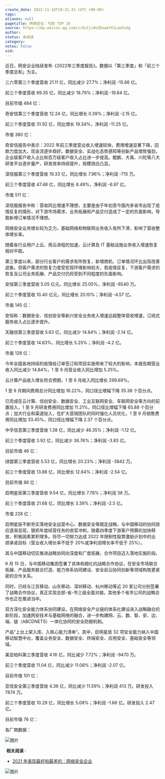 ```yaml
---
create_date: 2022-11-18T19:31:33 (UTC +08:00)
tags: 
aliases: null
pagetitle: 网络安全：亏损 TOP 10
source: https://mp.weixin.qq.com/s/bLFjcdoZ8uweYViLao5sOg
author: 
status: 未阅读
category: 
notes: False
uid: 
---
```


近日，网安企业陆续发布《2022年三季度报告》。数据以「第三季度」和「前三个季度总和」为主。

三六零第三个季度营收 21.11 亿，同比减少 27.7%；净利润 -15.66 亿。

前三个季度营收 69.35 亿，同比减少 18.79%；净利润 -19.64 亿。

目前市值 484 亿：

奇安信第三个季度营收 12.24 亿，同比增长 0.39%；净利润 -2.15 亿。

前三个季度营收 31.92 亿，同比增长 19.34%，净利润 -11.25 亿。  

市值 380 亿：

奇安信报告中表示：2022 年前三季度营业收入增速较快，费用增速显著下降，回款力度加大，现金流逐步趋好。数据安全、实战化态势感知等创新产品增势强劲，企业级客户收入占比和百万级客户收入占比进一步提高。鲲鹏、大禹、川陀等八大研发平台逐步量产，研发效率持续提升，规模效应凸显。

深信服第三个季度营收 19.33 亿，同比增长 7.96%；净利润 -715 万。  

前三个季度营收 47.48 亿，同比增长 8.49%，净利润 -6.97 亿。  

市值 511 亿：

深信服报告中称：营收同比增速不理想，主要是由于年初至今国内多省市出现了疫情反复的情形，对下游市场需求、业务拓展和产品交付造成了一定的负面影响，导致新增订单情况不理想。  

网络安全业务增长较为乏力，基础网络和物联网业务收入有所下滑，影响了营收整体增长率。

随着各行业用户上云、用云进程的加速，云计算及 IT 基础设施业务收入增速恢复相对平稳。

第三季度以来，部分行业客户的需求有所恢复，新增商机、订单情况环比出现改善迹象。但客户需求的恢复力度受宏观环境影响较大，若疫情反复，下游客户需求的恢复及公司业务拓展、产品交付仍将受到不同程度的负面影响。

安恒第三季度营收 5.05 亿元，同比增长 25.05%，净利润 -8540 万。

前三个季度营收 10.40 亿元，同比增长 20.10%；净利润 -4.57 亿。

市值 145 亿：

安恒称：数据安全、信创安全等新兴安全业务收入增速远超整体营收增速，订阅式服务收入占比逐步提升。

天融信第三季度营收 5.83 亿，同比减少 14.84%；净利润 -2.14 亿。

前三个季度营收 14.63%，同比增长 5.25%；净利润 -4.2 亿。

市值 128 亿：

今年全国各地持续的疫情给订单签订和项目实施带来了较大的影响，本报告期营业收入同比减少 14.84%，1 至 9 月营业收入同比增加 5.25%。

云计算产品收入增长符合预期，1 至 9 月收入同比增长 299.69%。

1 至 9 月期间费用总计同比增加 16.22%，同口径比增幅下降 35.38 个百分点。

已完成在云计算、信创安全、数据安全、工业互联网安全、车联网安全等方向的前置投入，1 至 9 月研发费用同比增加 11.21%，同口径比增幅下降 65.88 个百分点；加大行业和渠道投入，在扩大营销团队的同时强化人员优化，1 至 9 月销售费用同比增加 33.45%，同口径比增幅下降 2.37 个百分点。

中孚信息第三季度营收 1.38 亿，同比减少 46.35%；净利润 -1.12 亿。  

前三个季度营收 3.92 亿，同比减少 36.76%；净利润 -3.83 亿。  

目前市值 46 亿：

绿盟第三季度营收 5.53 亿，同比增长 20.23%；净利润 -3842 万。

前三个季度营收 13.88 亿，同比增长 12.64%；净利润 -2.54 亿。

目前市值 88 亿：

启明星辰第三季度营收 9.54 亿，同比增长 7.78%；净利润 38 万。

前三个季度营收 21.68 亿，同比增长 3.39%；净利润 -2.5 亿。  

市值 228 亿：

启明星辰不断夯实落地安全运营中心、数据安全等既定战略，与中国移动的协同效应逐渐显现，狠抓年度经营任务的收官冲刺，随着四季度下游客户预算的加快释放，积极因素累积增多。将尽一切努力达成 2022 年限制性股票激励计划中的业绩承诺目标（营业收入增长率不低于 20%或净利润增长率不低于 25%）。  

其与中国移动切实推进战略协同向深度和广度拓展，合作项目迈入落地实施阶段。

9 月 15 日，与中国移动集团签署了具体和细化的战略合作协议，在安全市场联合拓展、产品服务联合打造、能力体系协同建设、安全前沿协同创新等领域构筑更紧密的合作关系。

同时，已经与江苏移动、山东移动、深圳移动、杭州移动等近 20 家公司分别签署了战略合作协议，真正实现总部-省-市三级全面对接。其他多个省市公司的战略合作也正在推进当中。

双方深化安全能力体系协同建设，在网络安全产业链的体系化建设进入战略融合的新阶段，加速网安技术与基础网络的融合，进一步构建网、云、数、智、安、边、端、链（ABCDNETS）一体化协同的安全防御机制。

产品“上台上架入库、入核心能力清单”。其中，启明星辰 32 项安全能力纳入中国移动智慧中台，覆盖业务安全、数据安全、终端安全、应用安全、基础安全等领域。

美亚柏科第三季度营收 4.16 亿，同比减少 7.72%；净利润 -9470 万。

前三个季度营收 11.04 亿，同比减少 11.08%；净利润 -2.07 亿。  

目前市值 101 亿：

亚信安全第三季度营收 4.36 亿，同比减少 11.59%；净利润 413 万。研发投入 7874 万。

前三个季度营收 10.29 亿，同比增长 5.08%；净利润 -1.66 亿。研发投入 2.47 亿。  

目前市值 76 亿：

各厂商数据：

![图片](https://mmbiz.qpic.cn/mmbiz_jpg/XqPzJxoFaUtzD1qkzX5c1PtJksich4g6vicJdGLrOD3WyUqJLEkUyDhuSnn2AfCdVupnNvjAlM8UqiayzSGs1iapOA/640?wx_fmt=jpeg&wxfrom=5&wx_lazy=1&wx_co=1)

 **相关阅读 ·**

-   [2021 年表现最好和最差的：网络安全企业](http://mp.weixin.qq.com/s?__biz=MzI4OTc4MzI5OA==&mid=2247554475&idx=1&sn=a3d06c06a32c03398272b10c54515c8b&chksm=ec2bbec6db5c37d07ce858e5d6d63ea17021973db7b8dc26f4e7b861d2980bc059ca832dd087&scene=21#wechat_redirect)  
    

![图片](https://mmbiz.qpic.cn/mmbiz_png/XqPzJxoFaUuibwh0a3NTyhyYkWMX1v1eeqZaoxicibKVptTXIkkrtFTGzHzCuwMYQym4embficvlJVgtjElqhH55vg/640?wx_fmt=png&wxfrom=5&wx_lazy=1&wx_co=1)
